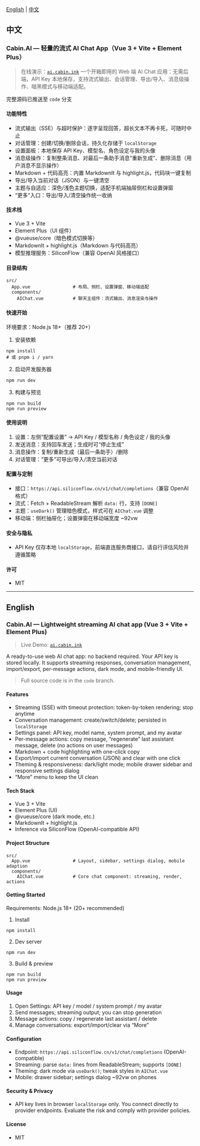[English](#english) | [中文](#中文)

## 中文

### Cabin.AI — 轻量的流式 AI Chat App（Vue 3 + Vite + Element Plus）

> 在线演示：[`ai.cabin.ink`](https://ai.cabin.ink)
一个开箱即用的 Web 端 AI Chat 应用：无需后端，API Key 本地保存，支持流式输出、会话管理、导出/导入、消息级操作、暗黑模式与移动端适配。
> 
完整源码已推送至 `code` 分支
#### 功能特性
- 流式输出（SSE）与超时保护：逐字呈现回答，超长文本不再卡死，可随时中止
- 对话管理：创建/切换/删除会话，持久化存储于 `localStorage`
- 设置面板：本地保存 API Key、模型名、角色设定与我的头像
- 消息级操作：复制整条消息、对最后一条助手消息“重新生成”、删除消息（用户消息不显示操作）
- Markdown + 代码高亮：内置 MarkdownIt 与 highlight.js，代码块一键复制
- 导出/导入当前对话（JSON）与一键清空
- 主题与自适应：深色/浅色主题切换，适配手机端抽屉侧栏和设置弹窗
- “更多”入口：导出/导入/清空操作统一收纳

#### 技术栈
- Vue 3 + Vite
- Element Plus（UI 组件）
- @vueuse/core（暗色模式切换等）
- MarkdownIt + highlight.js（Markdown 与代码高亮）
- 模型推理服务：SiliconFlow（兼容 OpenAI 风格接口）

#### 目录结构
```
src/
  App.vue                # 布局、侧栏、设置弹窗、移动端适配
  components/
    AIChat.vue           # 聊天主组件：流式输出、消息渲染与操作
```

#### 快速开始
环境要求：Node.js 18+（推荐 20+）

1) 安装依赖
```
npm install
# 或 pnpm i / yarn
```

2) 启动开发服务器
```
npm run dev
```

3) 构建与预览
```
npm run build
npm run preview
```

#### 使用说明
1) 设置：左侧“配置设置” → API Key / 模型名称 / 角色设定 / 我的头像
2) 发送消息：支持回车发送；生成时可“停止生成”
3) 消息操作：复制/重新生成（最后一条助手）/删除
4) 对话管理：“更多”可导出/导入/清空当前对话

#### 配置与定制
- 接口：`https://api.siliconflow.cn/v1/chat/completions`（兼容 OpenAI 格式）
- 流式：Fetch + ReadableStream 解析 `data:` 行，支持 `[DONE]`
- 主题：`useDark()` 管理暗色模式，样式可在 `AIChat.vue` 调整
- 移动端：侧栏抽屉化；设置弹窗在移动端宽度 ~92vw

#### 安全与隐私
- API Key 仅存本地 `localStorage`，前端直连服务商接口，请自行评估风险并遵循策略

#### 许可
- MIT

---

## English

### Cabin.AI — Lightweight streaming AI chat app (Vue 3 + Vite + Element Plus)

> Live Demo: [`ai.cabin.ink`](https://ai.cabin.ink) 

A ready-to-use web AI chat app: no backend required. Your API key is stored locally. It supports streaming responses, conversation management, import/export, per-message actions, dark mode, and mobile-friendly UI.

> Full source code is in the `code` branch.
#### Features
- Streaming (SSE) with timeout protection: token-by-token rendering; stop anytime
- Conversation management: create/switch/delete; persisted in `localStorage`
- Settings panel: API key, model name, system prompt, and my avatar
- Per-message actions: copy message, “regenerate” last assistant message, delete (no actions on user messages)
- Markdown + code highlighting with one-click copy
- Export/import current conversation (JSON) and clear with one click
- Theming & responsiveness: dark/light mode; mobile drawer sidebar and responsive settings dialog
- “More” menu to keep the UI clean

#### Tech Stack
- Vue 3 + Vite
- Element Plus (UI)
- @vueuse/core (dark mode, etc.)
- MarkdownIt + highlight.js
- Inference via SiliconFlow (OpenAI-compatible API)

#### Project Structure
```
src/
  App.vue                # Layout, sidebar, settings dialog, mobile adaption
  components/
    AIChat.vue           # Core chat component: streaming, render, actions
```

#### Getting Started
Requirements: Node.js 18+ (20+ recommended)

1) Install
```
npm install
```

2) Dev server
```
npm run dev
```

3) Build & preview
```
npm run build
npm run preview
```

#### Usage
1) Open Settings: API key / model / system prompt / my avatar
2) Send messages; streaming output; you can stop generation
3) Message actions: copy / regenerate last assistant / delete
4) Manage conversations: export/import/clear via “More”

#### Configuration
- Endpoint: `https://api.siliconflow.cn/v1/chat/completions` (OpenAI-compatible)
- Streaming: parse `data:` lines from ReadableStream; supports `[DONE]`
- Theming: dark mode via `useDark()`; tweak styles in `AIChat.vue`
- Mobile: drawer sidebar; settings dialog ~92vw on phones

#### Security & Privacy
- API key lives in browser `localStorage` only. You connect directly to provider endpoints. Evaluate the risk and comply with provider policies.

#### License
- MIT
